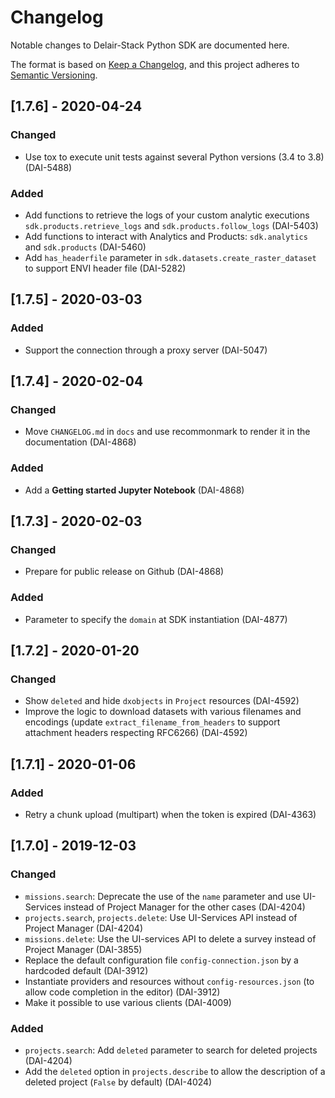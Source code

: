 # Changelog

Notable changes to Delair-Stack Python SDK are documented here.

The format is based on [Keep a Changelog](https://keepachangelog.com/en/1.0.0/),
and this project adheres to [Semantic Versioning](https://semver.org/spec/v2.0.0.html).

## [1.7.6] - 2020-04-24

### Changed

- Use tox to execute unit tests against several Python versions (3.4 to 3.8) (DAI-5488)

### Added

- Add functions to retrieve the logs of your custom analytic executions `sdk.products.retrieve_logs` and `sdk.products.follow_logs` (DAI-5403)
- Add functions to interact with Analytics and Products: `sdk.analytics` and `sdk.products` (DAI-5460)
- Add `has_headerfile` parameter in `sdk.datasets.create_raster_dataset` to support ENVI header file (DAI-5282)
   
## [1.7.5] - 2020-03-03

### Added

- Support the connection through a proxy server (DAI-5047)

## [1.7.4] - 2020-02-04

### Changed

- Move `CHANGELOG.md` in `docs` and use recommonmark to render it in the documentation (DAI-4868)

### Added

- Add a **Getting started Jupyter Notebook** (DAI-4868)

## [1.7.3] - 2020-02-03

### Changed

- Prepare for public release on Github (DAI-4868)

### Added

- Parameter to specify the `domain` at SDK instantiation (DAI-4877)

## [1.7.2] - 2020-01-20

### Changed

- Show `deleted` and hide `dxobjects` in `Project` resources (DAI-4592)
- Improve the logic to download datasets with various filenames and encodings (update `extract_filename_from_headers` to support attachment headers respecting RFC6266) (DAI-4592)

## [1.7.1] - 2020-01-06

### Added

- Retry a chunk upload (multipart) when the token is expired (DAI-4363)

## [1.7.0] - 2019-12-03

### Changed

- `missions.search`: Deprecate the use of the `name` parameter and use UI-Services instead of Project Manager for the other cases (DAI-4204)
- `projects.search`, `projects.delete`: Use UI-Services API instead of Project Manager (DAI-4204)
- `missions.delete`: Use the UI-services API to delete a survey instead of Project Manager (DAI-3855)
- Replace the default configuration file `config-connection.json` by a hardcoded default (DAI-3912)
- Instantiate providers and resources without `config-resources.json` (to allow code completion in the editor) (DAI-3912)
- Make it possible to use various clients (DAI-4009)

### Added

- `projects.search`: Add `deleted` parameter to search for deleted projects (DAI-4204)
- Add the `deleted` option in `projects.describe` to allow the description of a deleted project (`False` by default) (DAI-4024)
